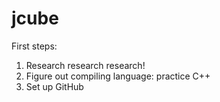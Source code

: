 # jcube

First steps:
1. Research research research!
2. Figure out compiling language: practice C++
3. Set up GitHub
